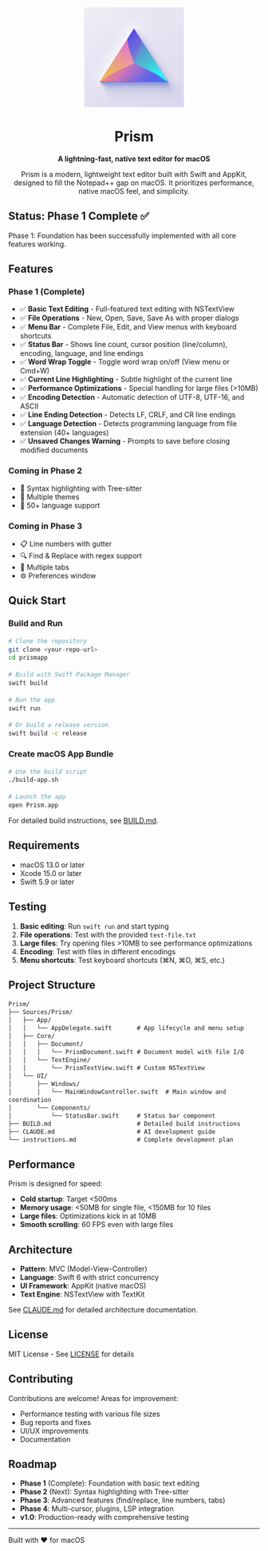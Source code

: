 <div align="center">
  <img src="Prismapp_Logo.png" alt="Prism Logo" width="200"/>

  # Prism

  **A lightning-fast, native text editor for macOS**

  Prism is a modern, lightweight text editor built with Swift and AppKit, designed to fill the Notepad++ gap on macOS. It prioritizes performance, native macOS feel, and simplicity.
</div>

## Status: Phase 1 Complete ✅

Phase 1: Foundation has been successfully implemented with all core features working.

## Features

### Phase 1 (Complete)
- ✅ **Basic Text Editing** - Full-featured text editing with NSTextView
- ✅ **File Operations** - New, Open, Save, Save As with proper dialogs
- ✅ **Menu Bar** - Complete File, Edit, and View menus with keyboard shortcuts
- ✅ **Status Bar** - Shows line count, cursor position (line/column), encoding, language, and line endings
- ✅ **Word Wrap Toggle** - Toggle word wrap on/off (View menu or Cmd+W)
- ✅ **Current Line Highlighting** - Subtle highlight of the current line
- ✅ **Performance Optimizations** - Special handling for large files (>10MB)
- ✅ **Encoding Detection** - Automatic detection of UTF-8, UTF-16, and ASCII
- ✅ **Line Ending Detection** - Detects LF, CRLF, and CR line endings
- ✅ **Language Detection** - Detects programming language from file extension (40+ languages)
- ✅ **Unsaved Changes Warning** - Prompts to save before closing modified documents

### Coming in Phase 2
- 🔄 Syntax highlighting with Tree-sitter
- 🔄 Multiple themes
- 🔄 50+ language support

### Coming in Phase 3
- 📋 Line numbers with gutter
- 🔍 Find & Replace with regex support
- 📑 Multiple tabs
- ⚙️ Preferences window

## Quick Start

### Build and Run

```bash
# Clone the repository
git clone <your-repo-url>
cd prismapp

# Build with Swift Package Manager
swift build

# Run the app
swift run

# Or build a release version
swift build -c release
```

### Create macOS App Bundle

```bash
# Use the build script
./build-app.sh

# Launch the app
open Prism.app
```

For detailed build instructions, see [BUILD.md](BUILD.md).

## Requirements

- macOS 13.0 or later
- Xcode 15.0 or later
- Swift 5.9 or later

## Testing

1. **Basic editing**: Run `swift run` and start typing
2. **File operations**: Test with the provided `test-file.txt`
3. **Large files**: Try opening files >10MB to see performance optimizations
4. **Encoding**: Test with files in different encodings
5. **Menu shortcuts**: Test keyboard shortcuts (⌘N, ⌘O, ⌘S, etc.)

## Project Structure

```
Prism/
├── Sources/Prism/
│   ├── App/
│   │   └── AppDelegate.swift       # App lifecycle and menu setup
│   ├── Core/
│   │   ├── Document/
│   │   │   └── PrismDocument.swift # Document model with file I/O
│   │   └── TextEngine/
│   │       └── PrismTextView.swift # Custom NSTextView
│   └── UI/
│       ├── Windows/
│       │   └── MainWindowController.swift  # Main window and coordination
│       └── Components/
│           └── StatusBar.swift     # Status bar component
├── BUILD.md                        # Detailed build instructions
├── CLAUDE.md                       # AI development guide
└── instructions.md                 # Complete development plan
```

## Performance

Prism is designed for speed:

- **Cold startup**: Target <500ms
- **Memory usage**: <50MB for single file, <150MB for 10 files
- **Large files**: Optimizations kick in at 10MB
- **Smooth scrolling**: 60 FPS even with large files

## Architecture

- **Pattern**: MVC (Model-View-Controller)
- **Language**: Swift 6 with strict concurrency
- **UI Framework**: AppKit (native macOS)
- **Text Engine**: NSTextView with TextKit

See [CLAUDE.md](CLAUDE.md) for detailed architecture documentation.

## License

MIT License - See [LICENSE](LICENSE) for details

## Contributing

Contributions are welcome! Areas for improvement:
- Performance testing with various file sizes
- Bug reports and fixes
- UI/UX improvements
- Documentation

## Roadmap

- **Phase 1** (Complete): Foundation with basic text editing
- **Phase 2** (Next): Syntax highlighting with Tree-sitter
- **Phase 3**: Advanced features (find/replace, line numbers, tabs)
- **Phase 4**: Multi-cursor, plugins, LSP integration
- **v1.0**: Production-ready with comprehensive testing

---

Built with ❤️ for macOS
